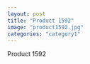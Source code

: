 ```yaml
---
layout: post
title: "Product 1592"
image: "product1592.jpg"
categories: "category1"
---
```

Product 1592
